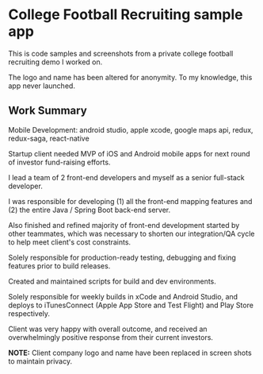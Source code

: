 # College Football Recruiting sample app
This is code samples and screenshots from a private college football recruiting demo I worked on. 

The logo and name has been altered for anonymity. To my knowledge, this app never launched.

Work Summary
---

Mobile Development: android studio, apple xcode, google maps api, redux, redux-saga, react-native

Startup client needed MVP of iOS and Android mobile apps for next round of investor fund-raising efforts.

I lead a team of 2 front-end developers and myself as a senior full-stack developer.

I was responsible for developing (1) all the front-end mapping features and (2) the entire Java / Spring Boot back-end server. 

Also finished and refined majority of front-end development started by other teammates, which was necessary to shorten our integration/QA cycle to help meet client's cost constraints.

Solely responsible for production-ready testing, debugging and fixing features prior to build releases. 

Created and maintained scripts for build and dev environments. 

Solely responsible for weekly builds in xCode and Android Studio, and deploys to iTunesConnect (Apple App Store and Test Flight) and Play Store respectively.

Client was very happy with overall outcome, and received an overwhelmingly positive response from their current investors.

**NOTE:** Client company logo and name have been replaced in screen shots to maintain privacy. 
